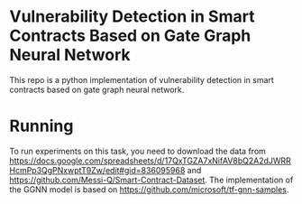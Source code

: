 # Vulnerability Detection in Smart Contracts Based on Gate Graph Neural Network
This repo is a python implementation of vulnerability detection in smart contracts based on gate graph neural network.

# Running
To run experiments on this task, you need to download the data from https://docs.google.com/spreadsheets/d/17QxTGZA7xNifAV8bQ2A2dJWRRHcmPp3QgPNxwptT9Zw/edit#gid=836095968 and https://github.com/Messi-Q/Smart-Contract-Dataset. The implementation of the GGNN model is based on https://github.com/microsoft/tf-gnn-samples.
